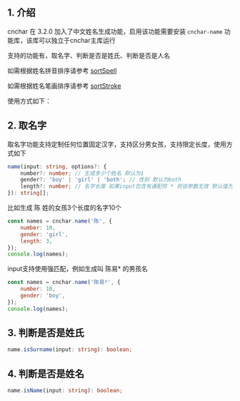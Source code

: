 
## 1. 介绍

cnchar 在 3.2.0 加入了中文姓名生成功能，启用该功能需要安装 `cnchar-name` 功能库，该库可以独立于cnchar主库运行

支持的功能有，取名字、判断是否是姓氏、判断是否是人名

如需根据姓名拼音排序请参考 [sortSpell](/doc/tool.html#_7-根据拼音排序-sortspell)

如需根据姓名笔画排序请参考 [sortStroke](/doc/tool.html#_8-根据笔画数排序-sortstroke)

使用方式如下：

## 2. 取名字

取名字功能支持定制任何位置固定汉字，支持区分男女孩，支持限定长度，使用方式如下

```ts
name(input: string, options?: {
    number?: number; // 生成多少个姓名 默认为1
    gender?: 'boy' | 'girl' | 'both'; // 性别 默认为both
    length?: number; // 名字长度 如果input包含有通配符 * 则该参数无效 默认值为3
}): string[];
```

比如生成 陈 姓的女孩3个长度的名字10个

<code-runner title='取名字'></code-runner>

```js
const names = cnchar.name('陈', {
    number: 10,
    gender: 'girl',
    length: 3,
});
console.log(names);
```

input支持使用强匹配，例如生成叫 陈易* 的男孩名

<code-runner title='使用限定字取名字'></code-runner>

```js
const names = cnchar.name('陈易*', {
    number: 10,
    gender: 'boy',
});
console.log(names);
```

## 3. 判断是否是姓氏

```ts
name.isSurname(input: string): boolean;
```


## 4. 判断是否是姓名

```ts
name.isName(input: string): boolean;
```
